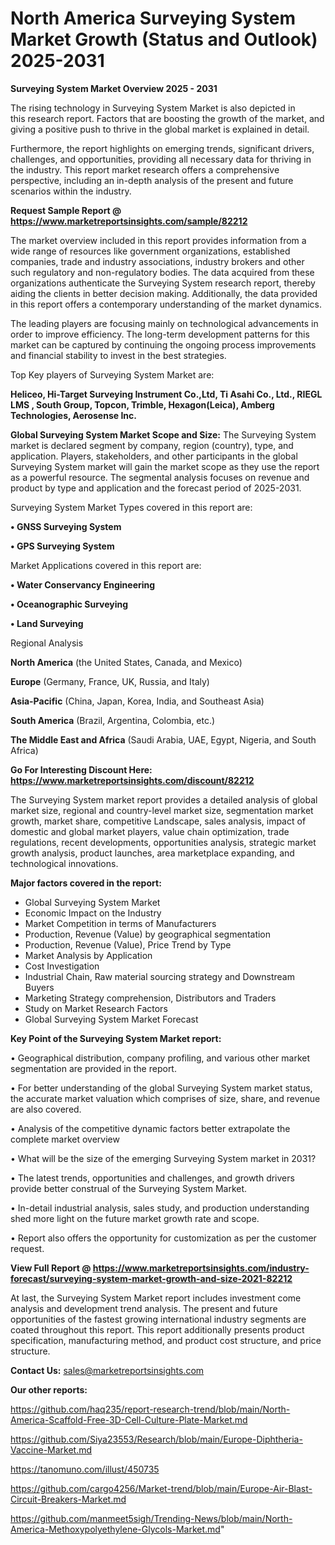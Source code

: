 # North America Surveying System Market Growth (Status and Outlook) 2025-2031

<Strong> Surveying System Market Overview 2025 - 2031</strong>

The rising technology in Surveying System Market is also depicted in this research report. Factors that are boosting the growth of the market, and giving a positive push to thrive in the global market is explained in detail.

Furthermore, the report highlights on emerging trends, significant drivers, challenges, and opportunities, providing all necessary data for thriving in the industry. This report market research offers a comprehensive perspective, including an in-depth analysis of the present and future scenarios within the industry.

<strong>Request Sample Report @ <a href=https://www.marketreportsinsights.com/sample/82212>https://www.marketreportsinsights.com/sample/82212</a></strong>

The market overview included in this report provides information from a wide range of resources like government organizations, established companies, trade and industry associations, industry brokers and other such regulatory and non-regulatory bodies. The data acquired from these organizations authenticate the Surveying System research report, thereby aiding the clients in better decision making. Additionally, the data provided in this report offers a contemporary understanding of the market dynamics.

The leading players are focusing mainly on technological advancements in order to improve efficiency. The long-term development patterns for this market can be captured by continuing the ongoing process improvements and financial stability to invest in the best strategies.

Top Key players of Surveying System Market are:

<strong>Heliceo, Hi-Target Surveying Instrument Co.,Ltd, Ti Asahi Co., Ltd., RIEGL LMS , South Group, Topcon, Trimble, Hexagon(Leica), Amberg Technologies, Aerosense Inc.</strong>

<strong><b>Global Surveying System Market Scope and Size:</b></strong>
The Surveying System market is declared segment by company, region (country), type, and application. Players, stakeholders, and other participants in the global Surveying System market will gain the market scope as they use the report as a powerful resource. The segmental analysis focuses on revenue and product by type and application and the forecast period of 2025-2031.

Surveying System Market Types covered in this report are:

<strong>• GNSS Surveying System

• GPS Surveying System</strong>

Market Applications covered in this report are:

<strong>• Water Conservancy Engineering

• Oceanographic Surveying

• Land Surveying</strong> 

Regional Analysis

<strong>North America</strong> (the United States, Canada, and Mexico)

<strong>Europe</strong> (Germany, France, UK, Russia, and Italy)

<strong>Asia-Pacific</strong> (China, Japan, Korea, India, and Southeast Asia)

<strong>South America</strong> (Brazil, Argentina, Colombia, etc.)

<strong>The Middle East and Africa</strong> (Saudi Arabia, UAE, Egypt, Nigeria, and South Africa)

<strong>Go For Interesting Discount Here: <a href=https://www.marketreportsinsights.com/discount/82212>https://www.marketreportsinsights.com/discount/82212</a></strong>

The Surveying System market report provides a detailed analysis of global market size, regional and country-level market size, segmentation market growth, market share, competitive Landscape, sales analysis, impact of domestic and global market players, value chain optimization, trade regulations, recent developments, opportunities analysis, strategic market growth analysis, product launches, area marketplace expanding, and technological innovations.

<strong><b>Major factors covered in the report:</b></strong>
<ul>
  <li>Global Surveying System Market </li>
  <li>Economic Impact on the Industry</li>
  <li>Market Competition in terms of Manufacturers</li>
  <li>Production, Revenue (Value) by geographical segmentation</li>
  <li>Production, Revenue (Value), Price Trend by Type</li>
  <li>Market Analysis by Application</li>
  <li>Cost Investigation</li>
  <li>Industrial Chain, Raw material sourcing strategy and Downstream Buyers</li>
  <li>Marketing Strategy comprehension, Distributors and Traders</li>
  <li>Study on Market Research Factors</li>
  <li>Global Surveying System Market Forecast</li>
</ul>

<strong><b>Key Point of the Surveying System Market report:</b></strong>

• Geographical distribution, company profiling, and various other market segmentation are provided in the report.

• For better understanding of the global Surveying System market status, the accurate market valuation which comprises of size, share, and revenue are also covered.

• Analysis of the competitive dynamic factors better extrapolate the complete market overview

• What will be the size of the emerging Surveying System market in 2031?

• The latest trends, opportunities and challenges, and growth drivers provide better construal of the Surveying System Market.

• In-detail industrial analysis, sales study, and production understanding shed more light on the future market growth rate and scope.

• Report also offers the opportunity for customization as per the customer request.

<strong><b>View Full Report @ <a href=https://www.marketreportsinsights.com/industry-forecast/surveying-system-market-growth-and-size-2021-82212>https://www.marketreportsinsights.com/industry-forecast/surveying-system-market-growth-and-size-2021-82212</a></b></strong>


At last, the Surveying System Market report includes investment come analysis and development trend analysis. The present and future opportunities of the fastest growing international industry segments are coated throughout this report. This report additionally presents product specification, manufacturing method, and product cost structure, and price structure.

<strong>Contact Us:</strong>
sales@marketreportsinsights.com

<strong>Our other reports:</strong>

<a href=https://github.com/haq235/report-research-trend/blob/main/North-America-Scaffold-Free-3D-Cell-Culture-Plate-Market.md>https://github.com/haq235/report-research-trend/blob/main/North-America-Scaffold-Free-3D-Cell-Culture-Plate-Market.md</a>

<a href=https://github.com/Siya23553/Research/blob/main/Europe-Diphtheria-Vaccine-Market.md>https://github.com/Siya23553/Research/blob/main/Europe-Diphtheria-Vaccine-Market.md</a>

<a href=https://tanomuno.com/illust/450735>https://tanomuno.com/illust/450735</a>

<a href=https://github.com/cargo4256/Market-trend/blob/main/Europe-Air-Blast-Circuit-Breakers-Market.md>https://github.com/cargo4256/Market-trend/blob/main/Europe-Air-Blast-Circuit-Breakers-Market.md</a>

<a href=https://github.com/manmeet5sigh/Trending-News/blob/main/North-America-Methoxypolyethylene-Glycols-Market.md>https://github.com/manmeet5sigh/Trending-News/blob/main/North-America-Methoxypolyethylene-Glycols-Market.md</a>"
